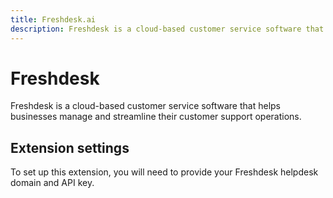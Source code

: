 ```yaml
---
title: Freshdesk.ai
description: Freshdesk is a cloud-based customer service software that helps businesses manage and streamline their customer support operations.
---
```


# Freshdesk

Freshdesk is a cloud-based customer service software that helps businesses manage and streamline their customer support operations.

## Extension settings

To set up this extension, you will need to provide your Freshdesk helpdesk domain and API key.